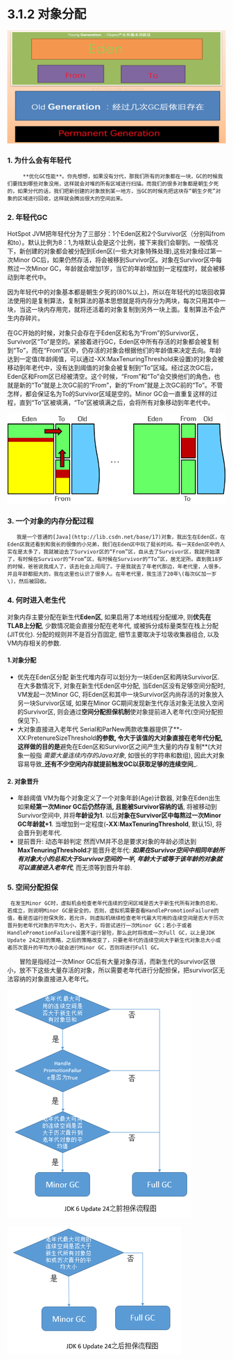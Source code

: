 # 3.1.2 对象分配

![](../../../.gitbook/assets/image%20%2873%29.png)

### **1.  为什么会有年轻代**

         **优化GC性能**。你先想想，如果没有分代，那我们所有的对象都在一块，GC的时候我们要找到哪些对象没用，这样就会对堆的所有区域进行扫描。而我们的很多对象都是朝生夕死的，如果分代的话，我们把新创建的对象放到某一地方，当GC的时候先把这块存“朝生夕死”对象的区域进行回收，这样就会腾出很大的空间出来。

### 2. 年轻代GC

HotSpot JVM把年轻代分为了三部分：1个Eden区和2个Survivor区（分别叫from和to）。默认比例为8：1,为啥默认会是这个比例，接下来我们会聊到。一般情况下，新创建的对象都会被分配到Eden区\(一些大对象特殊处理\),这些对象经过第一次Minor GC后，如果仍然存活，将会被移到Survivor区。对象在Survivor区中每熬过一次Minor GC，年龄就会增加1岁，当它的年龄增加到一定程度时，就会被移动到年老代中。

因为年轻代中的对象基本都是朝生夕死的\(80%以上\)，所以在年轻代的垃圾回收算法使用的是复制算法，复制算法的基本思想就是将内存分为两块，每次只用其中一块，当这一块内存用完，就将还活着的对象复制到另外一块上面。复制算法不会产生内存碎片。

在GC开始的时候，对象只会存在于Eden区和名为“From”的Survivor区，Survivor区“To”是空的。紧接着进行GC，Eden区中所有存活的对象都会被复制到“To”，而在“From”区中，仍存活的对象会根据他们的年龄值来决定去向。年龄达到一定值\(年龄阈值，可以通过-XX:MaxTenuringThreshold来设置\)的对象会被移动到年老代中，没有达到阈值的对象会被复制到“To”区域。经过这次GC后，Eden区和From区已经被清空。这个时候，“From”和“To”会交换他们的角色，也就是新的“To”就是上次GC前的“From”，新的“From”就是上次GC前的“To”。不管怎样，都会保证名为To的Survivor区域是空的。Minor GC会一直重复这样的过程，直到“To”区被填满，“To”区被填满之后，会将所有对象移动到年老代中。

![](../../../.gitbook/assets/image%20%2836%29.png)

### 3. 一个对象的内存分配过程

       我是一个普通的[Java](http://lib.csdn.net/base/17)对象，我出生在Eden区，在Eden区我还看到和我长的很像的小兄弟，我们在Eden区中玩了挺长时间。有一天Eden区中的人实在是太多了，我就被迫去了Survivor区的“From”区，自从去了Survivor区，我就开始漂了，有时候在Survivor的“From”区，有时候在Survivor的“To”区，居无定所。直到我18岁的时候，爸爸说我成人了，该去社会上闯闯了。于是我就去了年老代那边，年老代里，人很多，并且年龄都挺大的，我在这里也认识了很多人。在年老代里，我生活了20年\(每次GC加一岁\)，然后被回收。

### 4. 何时进入老生代

对象内存主要分配在新生代**Eden区**, 如果启用了本地线程分配缓冲, 则**优先在TLAB上分配**, 少数情况能会直接分配在老年代, 或被拆分成标量类型在栈上分配\(JIT优化\). 分配的规则并不是百分百固定, 细节主要取决于垃圾收集器组合, 以及VM内存相关的参数.

#### 1.对象分配

* 优先在Eden区分配 新生代堆内存可以划分为一块Eden区和两块Survivor区. 在大多数情况下, 对象在新生代Eden区中分配, 当Eden区没有足够空间分配时, VM发起一次Minor GC, 将Eden区和其中一块Survivor区内尚存活的对象放入另一块Survivor区域, 如果在Minor GC期间发现新生代存活对象无法放入空闲的Survivor区, 则会通过**空间分配担保机制**使对象提前进入老年代\(空间分配担保见下\).
* 大对象直接进入老年代 Serial和ParNew两款收集器提供了**-XX:PretenureSizeThreshold**的参数, 令大于该值的大对象直接在老年代分配, 这样做的目的是**避免在Eden区和Survivor区之间产生大量的内存复制**\(大对象一般指 _需要大量连续内存的Java对象_, 如很长的字符串和数组\), 因此大对象容易导致_**还有不少空闲内存就提前触发GC以获取足够的连续空间**_.

#### 2. 对象晋升

* 年龄阈值 VM为每个对象定义了一个对象年龄\(Age\)计数器, 对象在Eden出生如果**经第一次Minor GC后仍然存活, 且能被Survivor容纳的话**, 将被移动到Survivor空间中, 并将**年龄设为1**. 以后**对象在Survivor区中每熬过一次Minor GC年龄就+1**. 当增加到一定程度\(**-XX:MaxTenuringThreshold**, 默认15\), 将会晋升到老年代.
* 提前晋升: 动态年龄判定 然而VM并不总是要求对象的年龄必须达到**MaxTenuringThreshold**才能晋升老年代: _**如果在Survivor空间中相同年龄所有对象大小的总和大于Survivor空间的一半, 年龄大于或等于该年龄的对象就可以直接进入老年代**_, 而无须等到晋升年龄.

### 5. 空间分配担保

     在发生Minor GC时，虚拟机会检查老年代连续的空闲区域是否大于新生代所有对象的总和，若成立，则说明Minor GC是安全的，否则，虚拟机需要查看HandlePromotionFailure的值，看是否运行担保失败，若允许，则虚拟机继续检查老年代最大可用的连续空间是否大于历次晋升到老年代对象的平均大小，若大于，将尝试进行一次Minor GC；若小于或者HandlePromotionFailure设置不运行冒险，那么此时将改成一次Full GC，以上是JDK Update 24之前的策略，之后的策略改变了，只要老年代的连续空间大于新生代对象总大小或者历次晋升的平均大小就会进行Minor GC，否则将进行Full GC。

　　冒险是指经过一次Minor GC后有大量对象存活，而新生代的survivor区很小，放不下这些大量存活的对象，所以需要老年代进行分配担保，把survivor区无法容纳的对象直接进入老年代。

![](../../../.gitbook/assets/image%20%2871%29.png)

  


![](../../../.gitbook/assets/image%20%2844%29.png)

